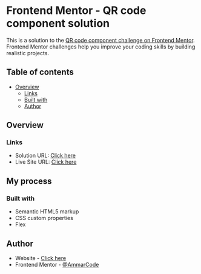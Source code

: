 # Frontend Mentor - QR code component solution

This is a solution to the [QR code component challenge on Frontend Mentor](https://www.frontendmentor.io/challenges/qr-code-component-iux_sIO_H). Frontend Mentor challenges help you improve your coding skills by building realistic projects. 

## Table of contents

- [Overview](#overview)
  - [Links](#links)
  - [Built with](#built-with)
  - [Author](#author)

## Overview

### Links

- Solution URL: [Click here](https://github.com/AmmarCode/qr-code-component-main)
- Live Site URL: [Click here](https://ammarcode.github.io/qr-code-component-main/)

## My process

### Built with

- Semantic HTML5 markup
- CSS custom properties
- Flex

## Author

- Website - [Click here](https://ammarcode.github.io/qr-code-component-main/)
- Frontend Mentor - [@AmmarCode](https://www.frontendmentor.io/profile/AmmarCode)
